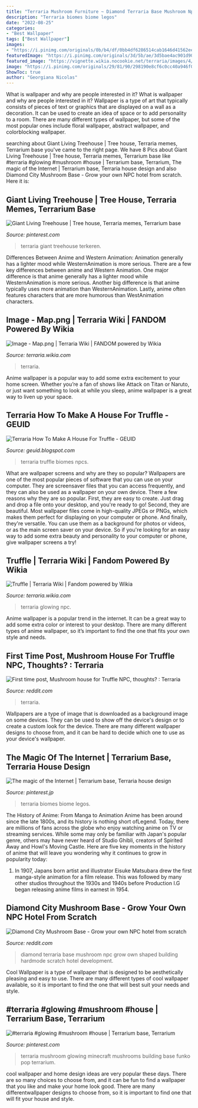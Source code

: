 ```yaml
---
title: "Terraria Mushroom Furniture ~ Diamond Terraria Base Mushroom Npc Grow Own Shaped Building Hardmode Scratch Hotel Development"
description: "Terraria biomes biome legos"
date: "2022-08-25"
categories:
- "Best Wallpaper"
tags: ["Best Wallpaper"]
images:
- "https://i.pinimg.com/originals/0b/b4/df/0bb4df6286514cab1646d41562ee6d50.png"
featuredImage: "https://i.pinimg.com/originals/3d/5b/ae/3d5bae4ac901d908b8c9d990d95abf98.jpg"
featured_image: "https://vignette.wikia.nocookie.net/terraria/images/4/43/Map.png/revision/latest?cb=20130704213325"
image: "https://i.pinimg.com/originals/29/81/90/298190e8cf6c0cc40a946f0bd9a4ba46.png"
ShowToc: true
author: "Georgiana Nicolas"
---
```



What is wallpaper and why are people interested in it?
What is wallpaper and why are people interested in it?
Wallpaper is a type of art that typically consists of pieces of text or graphics that are displayed on a wall as a decoration. It can be used to create an idea of space or to add personality to a room. There are many different types of wallpaper, but some of the most popular ones include floral wallpaper, abstract wallpaper, and colorblocking wallpaper.

	

		
searching about Giant Living Treehouse | Tree house, Terraria memes, Terrarium base you've came to the right page. We have 8 Pics about Giant Living Treehouse | Tree house, Terraria memes, Terrarium base like #terraria #glowing #mushroom #house | Terrarium base, Terrarium, The magic of the Internet | Terrarium base, Terraria house design and also Diamond City Mushroom Base - Grow your own NPC hotel from scratch. Here it is:
		
    
## Giant Living Treehouse | Tree House, Terraria Memes, Terrarium Base

<img loading=lazy src="https://i.pinimg.com/736x/fe/46/72/fe4672920f1d34c71ea8e0be89d67776.jpg" onerror="this.onerror=null;this.src='https://tse1.mm.bing.net/th?id=OIP.nLpuZ5XxpVUmATV5YppnyAHaML&amp;pid=15.1';" alt="Giant Living Treehouse | Tree house, Terraria memes, Terrarium base">

_Source: pinterest.com_

>terraria giant treehouse terkeren. 

	

Differences Between Anime and Western Animation: Animation generally has a lighter mood while WesternAnimation is more serious.
There are a few key differences between anime and Western Animation. One major difference is that anime generally has a lighter mood while WesternAnimation is more serious. Another big difference is that anime typically uses more animation than WesternAnimation. Lastly, anime often features characters that are more humorous than WestAnimation characters.

    
## Image - Map.png | Terraria Wiki | FANDOM Powered By Wikia

<img loading=lazy src="https://vignette.wikia.nocookie.net/terraria/images/4/43/Map.png/revision/latest?cb=20130704213325" onerror="this.onerror=null;this.src='https://tse2.mm.bing.net/th?id=OIP.ityy64sKXpQs92ZCRI9RbgHaB_&amp;pid=15.1';" alt="Image - Map.png | Terraria Wiki | FANDOM powered by Wikia">

_Source: terraria.wikia.com_

>terraria. 

	

Anime wallpaper is a popular way to add some extra excitement to your home screen. Whether you’re a fan of shows like Attack on Titan or Naruto, or just want something to look at while you sleep, anime wallpaper is a great way to liven up your space.

    
## Terraria How To Make A House For Truffle - GEUID

<img loading=lazy src="https://i.pinimg.com/originals/29/81/90/298190e8cf6c0cc40a946f0bd9a4ba46.png" onerror="this.onerror=null;this.src='https://tse1.mm.bing.net/th?id=OIP.H1kiBT535AKI6vwt_v-K9QHaFv&amp;pid=15.1';" alt="Terraria How To Make A House For Truffle - GEUID">

_Source: geuid.blogspot.com_

>terraria truffle biomes npcs. 

	

What are wallpaper screens and why are they so popular?
Wallpapers are one of the most popular pieces of software that you can use on your computer. They are screensaver files that you can access frequently, and they can also be used as a wallpaper on your own device. There a few reasons why they are so popular. First, they are easy to create. Just drag and drop a file onto your desktop, and you're ready to go! Second, they are beautiful. Most wallpaper files come in high-quality JPEGs or PNGs, which makes them perfect for displaying on your computer or phone. And finally, they're versatile. You can use them as a background for photos or videos, or as the main screen saver on your device. So if you're looking for an easy way to add some extra beauty and personality to your computer or phone, give wallpaper screens a try!

    
## Truffle | Terraria Wiki | Fandom Powered By Wikia

<img loading=lazy src="http://vignette1.wikia.nocookie.net/terraria/images/b/be/Truffles_house.png/revision/latest?cb=20131024110532" onerror="this.onerror=null;this.src='https://tse3.mm.bing.net/th?id=OIP.CXYvtR6j4cSuBgDfPg-opgHaEE&amp;pid=15.1';" alt="Truffle | Terraria Wiki | Fandom powered by Wikia">

_Source: terraria.wikia.com_

>terraria glowing npc. 

	

Anime wallpaper is a popular trend in the internet. It can be a great way to add some extra color or interest to your desktop. There are many different types of anime wallpaper, so it’s important to find the one that fits your own style and needs.

    
## First Time Post, Mushroom House For Truffle NPC, Thoughts? : Terraria

<img loading=lazy src="https://i.redd.it/a673k7n0wmt31.png" onerror="this.onerror=null;this.src='https://tse4.mm.bing.net/th?id=OIP.ek5bFm3Q50m0tqkPrJ5fpwHaEK&amp;pid=15.1';" alt="First time post, Mushroom house for Truffle NPC, thoughts? : Terraria">

_Source: reddit.com_

>terraria. 

	

Wallpapers are a type of image that is downloaded as a background image on some devices. They can be used to show off the device's design or to create a custom look for the device. There are many different wallpaper designs to choose from, and it can be hard to decide which one to use as your device's wallpaper.

    
## The Magic Of The Internet | Terrarium Base, Terraria House Design

<img loading=lazy src="https://i.pinimg.com/originals/3d/5b/ae/3d5bae4ac901d908b8c9d990d95abf98.jpg" onerror="this.onerror=null;this.src='https://tse3.mm.bing.net/th?id=OIP.GpCXblrYNk1qSLyzO4cGZAHaDw&amp;pid=15.1';" alt="The magic of the Internet | Terrarium base, Terraria house design">

_Source: pinterest.jp_

>terraria biomes biome legos. 

	

The History of Anime: From Manga to Animation
Anime has been around since the late 1800s, and its history is nothing short ofLegend. Today, there are millions of fans across the globe who enjoy watching anime on TV or streaming services. While some may only be familiar with Japan's popular genre, others may have never heard of Studio Ghibli, creators of Spirited Away and Howl's Moving Castle. Here are five key moments in the history of anime that will leave you wondering why it continues to grow in popularity today:
1) In 1907, Japans born artist and illustrator Eisuke Matsubara drew the first manga-style animation for a film release. This was followed by many other studios throughout the 1930s and 1940s before Production I.G began releasing anime films in earnest in 1954.

    
## Diamond City Mushroom Base - Grow Your Own NPC Hotel From Scratch

<img loading=lazy src="https://i.imgur.com/C8QEbzo.png" onerror="this.onerror=null;this.src='https://tse3.mm.bing.net/th?id=OIP.0lJIpj8BBU3niqzCz_OgGgHaGL&amp;pid=15.1';" alt="Diamond City Mushroom Base - Grow your own NPC hotel from scratch">

_Source: reddit.com_

>diamond terraria base mushroom npc grow own shaped building hardmode scratch hotel development. 

	

Cool Wallpaper is a type of wallpaper that is designed to be aesthetically pleasing and easy to use. There are many different types of cool wallpaper available, so it is important to find the one that will best suit your needs and style.

    
## #terraria #glowing #mushroom #house | Terrarium Base, Terrarium

<img loading=lazy src="https://i.pinimg.com/originals/0b/b4/df/0bb4df6286514cab1646d41562ee6d50.png" onerror="this.onerror=null;this.src='https://tse4.mm.bing.net/th?id=OIP.CjwIgWbCP25M9LQi1tuekwHaGY&amp;pid=15.1';" alt="#terraria #glowing #mushroom #house | Terrarium base, Terrarium">

_Source: pinterest.com_

>terraria mushroom glowing minecraft mushrooms building base funko pop terrarium. 

	

cool wallpaper and home design ideas are very popular these days. There are so many choices to choose from, and it can be fun to find a wallpaper that you like and make your home look good. There are many differentwallpaper designs to choose from, so it is important to find one that will fit your house and style.

